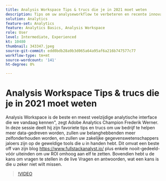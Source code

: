 ```yaml
---
title: Analysis Workspace Tips & trucs die je in 2021 moet weten
description: Tips om uw analyseworkflow te verbeteren en recente innovaties in de Adobe Analytics te markeren
solution: Analytics
feature-set: Analytics
feature: Analytics Basics, Analysis Workspace
role: User
level: Intermediate, Experienced
kt: 10480
thumbnail: 343347.jpeg
source-git-commit: edd0bdb28a9b3d065a64a95af6a216b747577c77
workflow-type: tm+mt
source-wordcount: '141'
ht-degree: 0%

---
```


# Analysis Workspace Tips &amp; trucs die je in 2021 moet weten

Analysis Workspace is de beste en meest veelzijdige analytische interface die we vandaag kennen&quot;, zegt Adobe Analytics Champion Frederik Werner. In deze sessie deelt hij zijn favoriete tips en trucs om uw bedrijf te helpen meer data-gedreven worden, zullen uw belanghebbenden meer zelfonderhouden worden, en zullen uw zakelijke gegevenswetenschappers jaloers zijn op de geweldige tools die u in handen hebt. Dit omvat een beste off van zijn blog https://www.fullstackanalyst.io/ plus enkele nooit-gedeeld-vóór uiteinden om uw ROI omhoog aan elf te zetten. Bovendien hebt u de kans om vragen te stellen in de live Vragen en antwoorden, wat een kans is die u zeker niet wilt missen.

>[!VIDEO](https://video.tv.adobe.com/v/343347/?quality=12&learn=on)
